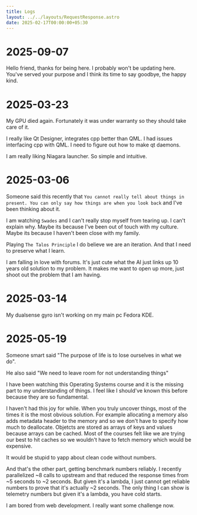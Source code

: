 ```yaml
---
title: Logs
layout: ../../layouts/RequestResponse.astro
date: 2025-02-17T00:00:00+05:30
---
```


# 2025-09-07
Hello friend, thanks for being here. I probably won't be updating here. You've served your purpose and I think its time to say goodbye, the happy kind.

# 2025-03-23
My GPU died again. Fortunately it was under warranty so they should take care of it.

I really like Qt Designer, integrates cpp better than QML. I had issues interfacing cpp with QML. I need to figure out how to make qt daemons.

I am really liking Niagara launcher. So simple and intuitive.

# 2025-03-06
Someone said this recently that `You cannot really tell about things in present. You can only say how things are when you look back` and I've been thinking about it.

I am watching `Swades` and I can't really stop myself from tearing up. I can't explain why. Maybe its because I've been out of touch with my culture. Maybe its because I haven't been close with my family.

Playing `The Talos Principle` I do believe we are an iteration. And that I need to preserve what I learn.

I am falling in love with forums. It's just cute what the AI just links up 10 years old solution to my problem. It makes me want to open up more, just shoot out the problem that I am having.

# 2025-03-14
My dualsense gyro isn't working on my main pc Fedora KDE.

# 2025-05-19

Someone smart said "The purpose of life is to lose ourselves in what we do".

He also said "We need to leave room for not understanding things"

I have been watching this Operating Systems course and it is the missing part to my understanding of things. I feel like I should've known this before because they are so fundamental.

I haven't had this joy for while. When you truly uncover things, most of the times it is the most obvious solution. For example allocating a memory also adds metadata header to the memory and so we don't have to specify how much to deallocate. Objetcts are stored as arrays of keys and values because arrays can be cached.
Most of the courses felt like we are trying our best to hit caches so we wouldn't have to fetch memory which would be expensive.

It would be stupid to yapp about clean code without numbers.

And that's the other part, getting benchmark numbers reliably. I recently parallelized ~8 calls to upstream and that reduced the response times from ~5 seconds to ~2 seconds. But given it's a lambda, I just cannot get reliable numbers to prove that it's actually ~2 seconds. The only thing I can show is telemetry numbers but given it's a lambda, you have cold starts.

I am bored from web development. I really want some challenge now.
